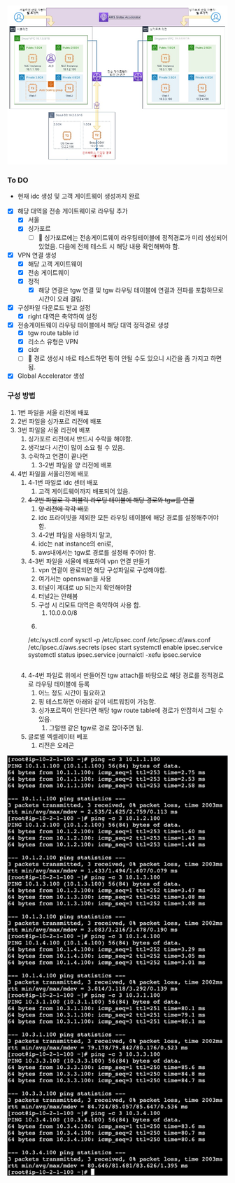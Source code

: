 ![](./test1.jpeg)

### To DO

- 현재 idc 생성 및 고객 게이트웨이 생성까지 완료

- [x] 해당 대역을 전송 게이트웨이로 라우팅 추가
  - [x] 서울
  - [x] 싱가포르
    - [ ] 📌 싱가포르에는 전송게이트웨이 라우팅테이블에 정적경로가 미리 생성되어있었음. 다음에 전체 테스트 시 해당 내용 확인해봐야 함.
- [x] VPN 연결 생성
  - [x] 해당 고객 게이트웨이
  - [x] 전송 게이트웨이
  - [x] 정적
    - [x] 해당 연결은 tgw 연결 및 tgw 라우팅 테이블에 연결과 전파를 포함하므로 시간이 오래 걸림.
- [x] 구성파일 다운로드 받고 설정
  - [x] right 대역은 축약하여 설정
- [x] 전송게이트웨이 라우팅 테이블에서 해당 대역 정적경로 생성
  - [x] tgw route table id
  - [x] 리소스 유형은 VPN
  - [x] cidr
  - [ ] 📌 경로 생성시 바로 테스트하면 핑이 안될 수도 있으니 시간을 좀 가지고 하면 됨. 
- [x] Global Accelerator 생성

### 구성 방법
1. 1번 파일을 서울 리전에 배포
2. 2번 파일을 싱가포르 리전에 배포
3. 3번 파일을 서울 리전에 배포
   1. 싱가포르 리전에서 반드시 수락을 해야함.
   2. 생각보다 시간이 많이 소요 될 수 있음.
   3. 수락하고 연결이 끝나면 
      1. 3-2번 파일을 양 리전에 배포
4. 4번 파일을 서울리전에 배포
   1. 4-1번 파일로 idc 센터 배포
      1. 고객 게이트웨이까지 배포되어 있음.
   2. ~~4-2번 파일로 각 퍼블릭 라우팅 테이블에 해당 경로와 tgw를 연결~~
      1. ~~양 리전에 각각 배포~~
      2. idc 프라이빗을 제외한 모든 라우팅 테이블에 해당 경로를 설정해주어야 함.
      3. 4-2번 파일을 사용하지 말고,
      4. idc는 nat instance의 eni로,
      5. aws내에서는 tgw로 경로를 설정해 주어야 함.
   3. 4-3번 파일을 서울에 배포하여 vpn 연결 만들기
      1. vpn 연결이 완료되면 해당 구성파일로 구성해야함.
      2. 여기서는 openswan을 사용
      3. 터널이 제대로 up 되는지 확인해야함
      4. 터널2는 안해봄
      5. 구성 시 리모트 대역은 축약하여 사용 함.
         1. 10.0.0.0/8
      6. ```
      /etc/sysctl.conf
      sysctl -p
      /etc/ipsec.conf
      /etc/ipsec.d/aws.conf
      /etc/ipsec.d/aws.secrets
      ipsec start
      systemctl enable ipsec.service
      systemctl status ipsec.service
      journalctl -xefu ipsec.service
      ```
   4. 4-4번 파일로 위에서 만들어진 tgw attach를 바탕으로 해당 경로를 정적경로로 라우팅 테이블에 등록
      1. 어느 정도 시간이 필요하고
      2. 핑 테스트하면 아래와 같이 네트워킹이 가능함.
      3. 싱가포르쪽이 안된다면 해당 tgw route table에 경로가 안잡혀서 그럴 수 있음.
         1. 그럴땐 같은 tgw로 경로 잡아주면 됨.
   5. 글로벌 엑셀레이터 베포
      1. 리전은 오레곤

![](./full-networking.png)
